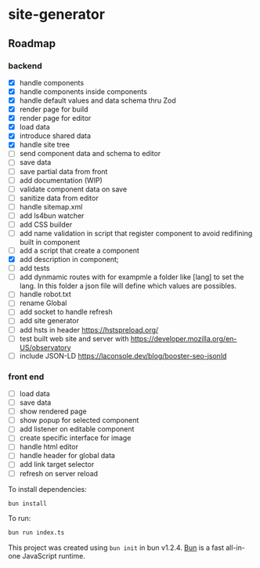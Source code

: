 # site-generator

## Roadmap

### backend
- [X] handle components
- [X] handle components inside components
- [X] handle default values and data schema thru Zod
- [X] render page for build
- [X] render page for editor
- [X] load data
- [X] introduce shared data
- [X] handle site tree
- [ ] send component data and schema to editor
- [ ] save data
- [ ] save partial data from front
- [ ] add documentation (WIP)
- [ ] validate component data on save
- [ ] sanitize data from editor
- [ ] handle sitemap.xml
- [ ] add ls4bun watcher
- [ ] add CSS builder
- [ ] add name validation in script that register component to avoid redifining built in component
- [ ] add a script that create a component
- [X] add description in component;
- [ ] add tests
- [ ] add dynmamic routes with for exampmle a folder like [lang] to set the lang. In this folder a json file will define which values are possibles.
- [ ] handle robot.txt
- [ ] rename Global
- [ ] add socket to handle refresh
- [ ] add site generator
- [ ] add hsts in header https://hstspreload.org/
- [ ] test built web site and server with https://developer.mozilla.org/en-US/observatory
- [ ] include JSON-LD https://laconsole.dev/blog/booster-seo-jsonld

### front end
- [ ] load data
- [ ] save data
- [ ] show rendered page
- [ ] show popup for selected component
- [ ] add listener on editable component
- [ ] create specific interface for image
- [ ] handle html editor
- [ ] handle header for global data
- [ ] add link target selector
- [ ] refresh on server reload

To install dependencies:

```bash
bun install
```

To run:

```bash
bun run index.ts
```

This project was created using `bun init` in bun v1.2.4. [Bun](https://bun.sh) is a fast all-in-one JavaScript runtime.
